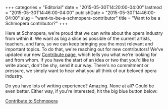 +++
categories = "Editorial"
date = "2015-05-30T14:20:00-04:00"
lastmod = "2015-05-30T14:46:00-04:00"
publishDate = "2015-05-30T14:46:00-04:00"
slug = "want-to-be-a-schmopera-contributor"
title = "Want to be a Schmopera contributor?"
+++

Here at Schmopera, we're proud that we can write about the opera industry from within it. We want as big a slice as possible of the current artists, teachers, and fans, so we can keep bringing you the most relevant and important topics. To do that, we're reaching out for new contributors! We've updated our new [Contribute page](/about/contribute/), which tells you what we're looking for and from whom. If you have the start of an idea or two that you'd like to write about, don't be shy, send it our way. There's no commitment or pressure, we simply want to hear what you all think of our beloved opera industry.

Do you have lots of writing experience? Amazing. None at all? Could be even better. Either way, if you're interested, hit the big blue button below:

<a href="/about/contribute/" class="btn">Contribute to Schmopera</a>

